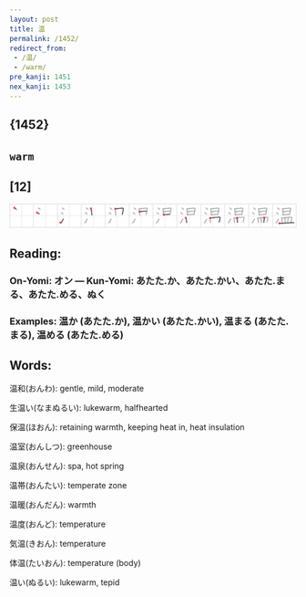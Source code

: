 ```yaml
---
layout: post
title: 温
permalink: /1452/
redirect_from:
 - /温/
 - /warm/
pre_kanji: 1451
nex_kanji: 1453
---
```


## {1452}

## `warm`

## [12]

<div class="stroke"><img src="../images/E6B8A9.png" /></div>

## Reading:

### On-Yomi: オン &mdash; Kun-Yomi: あたた.か、あたた.かい、あたた.まる、あたた.める、ぬく

### Examples: 温か (あたた.か), 温かい (あたた.かい), 温まる (あたた.まる), 温める (あたた.める)

## Words:

温和(おんわ): gentle, mild, moderate

生温い(なまぬるい): lukewarm, halfhearted

保温(ほおん): retaining warmth, keeping heat in, heat insulation

温室(おんしつ): greenhouse

温泉(おんせん): spa, hot spring

温帯(おんたい): temperate zone

温暖(おんだん): warmth

温度(おんど): temperature

気温(きおん): temperature

体温(たいおん): temperature (body)

温い(ぬるい): lukewarm, tepid
